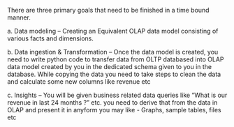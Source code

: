 There are three primary goals that need to be finished in a time bound manner. 

a.	Data modeling – Creating an Equivalent OLAP data model consisting of various facts and dimensions.

b.	Data ingestion & Transformation – Once the data model is created, you need to write python code to transfer data from OLTP databased into OLAP data model created by you in the dedicated schema given to you in the database. While copying the data you need to take steps to clean the data and calculate some new columns like revenue etc  

c.	Insights – You will be given business related data queries like “What is our revenue in last 24 months ?” etc. you need to derive that from the data in OLAP and present it in anyform you may like  - Graphs, sample tables, files etc
